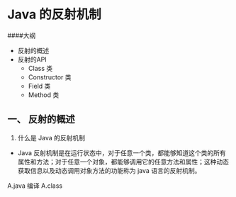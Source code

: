 # Java 的反射机制
####大纲
- 反射的概述
- 反射的API
  - Class 类
  - Constructor 类
  - Field 类
  - Method 类

## 一、 反射的概述

1. 什么是 Java 的反射机制

  - Java 反射机制是在运行状态中，对于任意一个类，都能够知道这个类的所有属性和方法；对于任意一个对象，都能够调用它的任意方法和属性；这种动态获取信息以及动态调用对象方法的功能称为 java 语言的反射机制。

A.java  编译 A.class  





























